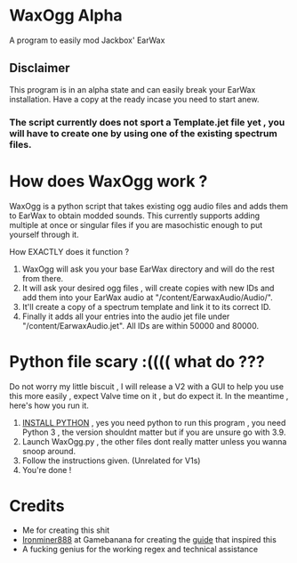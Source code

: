 # WaxOgg Alpha
A program to easily mod Jackbox' EarWax

## Disclaimer
This program is in an alpha state and can easily break your EarWax installation. Have a copy at the ready incase you need to start anew.
### The script currently does not sport a Template.jet file yet , you will have to create one by using one of the existing spectrum files.

# How does WaxOgg work ?
WaxOgg is a python script that takes existing ogg audio files and adds them to EarWax to obtain modded sounds.
This currently supports adding multiple at once or singular files if you are masochistic enough to put yourself through it.

How EXACTLY does it function ?
1. WaxOgg will ask you your base EarWax directory and will do the rest from there.
2. It will ask your desired ogg files , will create copies with new IDs and add them into your EarWax audio at "/content/EarwaxAudio/Audio/".
3. It'll create a copy of a spectrum template and link it to its correct ID.
4. Finally it adds all your entries into the audio jet file under "/content/EarwaxAudio.jet". All IDs are within 50000 and 80000.

# Python file scary :(((( what do ???
Do not worry my little biscuit , I will release a V2 with a GUI to help you use this more easily , expect Valve time on it , but do expect it.
In the meantime , here's how you run it.
1. [INSTALL PYTHON](https://www.python.org/downloads/) , yes you need python to run this program , you need Python 3 , the version shouldnt matter but if you are unsure go with 3.9.
2. Launch WaxOgg.py , the other files dont really matter unless you wanna snoop around.
3. Follow the instructions given. (Unrelated for V1s)
4. You're done !

# Credits
- Me for creating this shit
- [Ironminer888](https://gamebanana.com/members/1740235) at Gamebanana for creating the [guide](https://gamebanana.com/tuts/13522) that inspired this
- A fucking genius for the working regex and technical assistance

